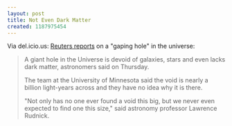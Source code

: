 ```yaml
---
layout: post
title: Not Even Dark Matter
created: 1187975454
---
```

Via del.icio.us:  [Reuters reports](http://www.reuters.com/article/newsOne/idUSN2329057520070823) on a "gaping hole" in the universe:

> A giant hole in the Universe is devoid of galaxies, stars and even lacks dark matter, astronomers said on Thursday.
> 
> The team at the University of Minnesota said the void is nearly a billion light-years across and they have no idea why it is there.<!--break-->
> 
> "Not only has no one ever found a void this big, but we never even expected to find one this size," said astronomy professor Lawrence Rudnick.
